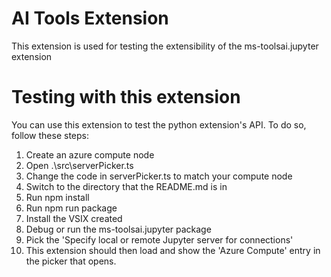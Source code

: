 # AI Tools Extension

This extension is used for testing the extensibility of the ms-toolsai.jupyter extension

# Testing with this extension

You can use this extension to test the python extension's API. To do so, follow these steps:

1. Create an azure compute node
1. Open .\src\serverPicker.ts
1. Change the code in serverPicker.ts to match your compute node
1. Switch to the directory that the README.md is in
1. Run npm install
1. Run npm run package
1. Install the VSIX created
1. Debug or run the ms-toolsai.jupyter package
1. Pick the 'Specify local or remote Jupyter server for connections'
1. This extension should then load and show the 'Azure Compute' entry in the picker that opens.
